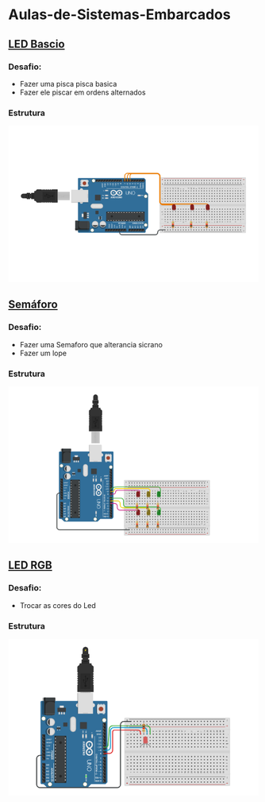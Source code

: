 # Aulas-de-Sistemas-Embarcados

## [LED Bascio](/LED_Basico)
### Desafio:
- Fazer uma pisca pisca basica 
- Fazer ele piscar em ordens alternados
### Estrutura
![img](./LED_Basico/t725%20(2).png "Pisca pisca")

## [Semáforo](/Semaforo)
### Desafio:
- Fazer uma Semaforo que alterancia sicrano
- Fazer um lope
### Estrutura
![img](./Semaforo/t725%20(1).png "Semáforo")

## [LED RGB](/LED_RGB/)
### Desafio:
- Trocar as cores do Led
### Estrutura
![img](./LED_RGB/t725.png "LED RGB")